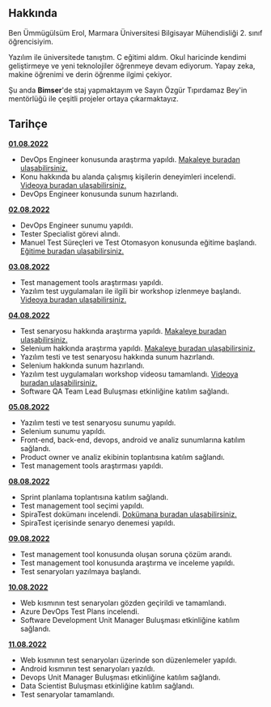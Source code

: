 ## Hakkında

Ben Ümmügülsüm Erol, Marmara Üniversitesi Bilgisayar Mühendisliği 2. sınıf öğrencisiyim. 

Yazılım ile üniversitede tanıştım. C eğitimi aldım. Okul haricinde kendimi geliştirmeye ve yeni teknolojiler öğrenmeye devam ediyorum. Yapay zeka, makine öğrenimi ve derin öğrenme ilgimi çekiyor. 

Şu anda **Bimser**'de staj yapmaktayım ve Sayın Özgür Tıpırdamaz Bey'in mentörlüğü ile çeşitli projeler ortaya çıkarmaktayız.

## Tarihçe

[**01.08.2022**](https://github.com/bimser-intern/docs/issues/96)

- DevOps Engineer konusunda araştırma yapıldı. [Makaleye buradan ulaşabilirsiniz.](https://www.serdarbayram.net/devops-nedir.html)
- Konu hakkında bu alanda çalışmış kişilerin deneyimleri incelendi. [Videoya buradan ulaşabilirsiniz.](https://www.youtube.com/watch?v=Vfe_Wygt-z8&ab_channel=UgurUmutluoglu)
- DevOps Engineer konusunda sunum hazırlandı. 


[**02.08.2022**](https://github.com/bimser-intern/docs/issues/96)

- DevOps Engineer sunumu yapıldı.
- Tester Specialist görevi alındı.
- Manuel Test Süreçleri ve Test Otomasyon konusunda eğitime başlandı. [Eğitime buradan ulaşabilirsiniz.](https://app.patika.dev/courses/manuel-test-surecleri-ve-test-otomasyon)

[**03.08.2022**](https://github.com/bimser-intern/docs/issues/96)

- Test management tools araştırması yapıldı.
- Yazılım test uygulamaları ile ilgili bir workshop izlenmeye başlandı. [Videoya buradan ulaşabilirsiniz.](https://www.youtube.com/watch?v=1I0rmsGkI3E&ab_channel=BSTAkademi)

[**04.08.2022**](https://github.com/bimser-intern/docs/issues/125)

- Test senaryosu hakkında araştırma yapıldı. [Makaleye buradan ulaşabilirsiniz.](https://yasinalbakir.net/test-senaryosu-nasil-yazilir/)
- Selenium hakkında araştırma yapıldı. [Makaleye buradan ulaşabilirsiniz.](https://tr.linkedin.com/pulse/selenium-nedir-neden-kullan%C4%B1l%C4%B1r-elif-%C3%A7a%C4%9Flayan)
- Yazılım testi ve test senaryosu hakkında sunum hazırlandı.
- Selenium hakkında sunum hazırlandı.
- Yazılım test uygulamaları workshop videosu tamamlandı. [Videoya buradan ulaşabilirsiniz.](https://www.youtube.com/watch?v=1I0rmsGkI3E&ab_channel=BSTAkademi)
- Software QA Team Lead Buluşması etkinliğine katılım sağlandı.

[**05.08.2022**](https://github.com/bimser-intern/docs/issues/125)

- Yazılım testi ve test senaryosu sunumu yapıldı.
- Selenium sunumu yapıldı.
- Front-end, back-end, devops, android ve analiz sunumlarına katılım sağlandı.
- Product owner ve analiz ekibinin toplantısına katılım sağlandı.
- Test management tools araştırması yapıldı.

[**08.08.2022**](https://github.com/bimser-intern/docs/issues/210)

- Sprint planlama toplantısına katılım sağlandı.
- Test management tool seçimi yapıldı.
- SpiraTest dokümanı incelendi. [Dokümana buradan ulaşabilirsiniz.](https://spiradoc.inflectra.com/SpiraTest-Quick-Start-Guide/?_ga=2.216784086.173773726.1659906522-182466970.1659714055&_gac=1.248912501.1659906522.Cj0KCQjwxb2XBhDBARIsAOjDZ36KIMmGW4pvR8wctCKzl9r5azMEwp64BQwtHykRKOPxQsdEEH0GJHsaAgSsEALw_wcB)
- SpiraTest içerisinde senaryo denemesi yapıldı. 

[**09.08.2022**](https://github.com/bimser-intern/docs/issues/210)

- Test management tool konusunda oluşan soruna çözüm arandı. 
- Test management tool konusunda araştırma ve inceleme yapıldı.
- Test senaryoları yazılmaya başlandı. 

[**10.08.2022**](https://github.com/bimser-intern/docs/issues/272)

- Web kısmının test senaryoları gözden geçirildi ve tamamlandı.
- Azure DevOps Test Plans incelendi.
- Software Development Unit Manager Buluşması etkinliğine katılım sağlandı.

[**11.08.2022**](https://github.com/bimser-intern/docs/issues/272)

- Web kısmının test senaryoları üzerinde son düzenlemeler yapıldı.
- Android kısmının test senaryoları yazıldı. 
- Devops Unit Manager Buluşması etkinliğine katılım sağlandı.
- Data Scientist Buluşması etkinliğine katılım sağlandı.
- Test senaryolar tamamlandı.
